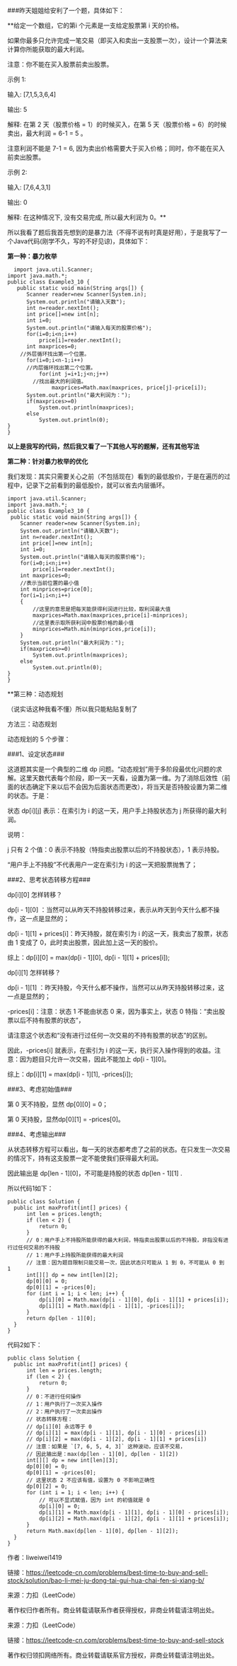 ###昨天姐姐给安利了一个题，具体如下：

  **给定一个数组，它的第i 个元素是一支给定股票第 i 天的价格。

  如果你最多只允许完成一笔交易（即买入和卖出一支股票一次），设计一个算法来计算你所能获取的最大利润。

  注意：你不能在买入股票前卖出股票。

  示例 1:

  输入: [7,1,5,3,6,4]

  输出: 5

  解释: 在第 2 天（股票价格 = 1）的时候买入，在第 5 天（股票价格 = 6）的时候卖出，最大利润 = 6-1 = 5 。

  注意利润不能是 7-1 = 6, 因为卖出价格需要大于买入价格；同时，你不能在买入前卖出股票。

  示例 2:

  输入: [7,6,4,3,1]

  输出: 0

  解释: 在这种情况下, 没有交易完成, 所以最大利润为 0。**
  
  所以我看了题后我首先想到的是暴力法（不得不说有时真是好用），于是我写了一个Java代码(刚学不久，写的不好见谅)，具体如下：
  
  **第一种：暴力枚举**
```
  import java.util.Scanner;
import java.math.*;
public class Example3_10 {
   public static void main(String args[]) {
	  Scanner reader=new Scanner(System.in);
	  System.out.println("请输入天数");
	  int n=reader.nextInt();
	  int price[]=new int[n];
	  int i=0;
	  System.out.println("请输入每天的股票价格");
	  for(i=0;i<n;i++)
		  price[i]=reader.nextInt();
	  int maxprices=0;
    //外层循环找出第一个位置。
	  for(i=0;i<n-1;i++)
      //内层循环找出第二个位置。
		  for(int j=i+1;j<n;j++)
        //找出最大的利润值。
			  maxprices=Math.max(maxprices, price[j]-price[i]);
	  System.out.println("最大利润为：");
	  if(maxprices>=0)
		  System.out.println(maxprices);
	  else
		  System.out.println(0);
}
}
```
  **以上是我写的代码，然后我又看了一下其他人写的题解，还有其他写法**
  
  
  **第二种：针对暴力枚举的优化**
  
  
  我们发现：其实只需要关心之前（不包括现在）看到的最低股价，于是在遍历的过程中，记录下之前看到的最低股价，就可以省去内层循环。
  ```
  import java.util.Scanner;
import java.math.*;
public class Example3_10 {
   public static void main(String args[]) {
	  Scanner reader=new Scanner(System.in);
	  System.out.println("请输入天数");
	  int n=reader.nextInt();
	  int price[]=new int[n];
	  int i=0;
	  System.out.println("请输入每天的股票价格");
	  for(i=0;i<n;i++)
		  price[i]=reader.nextInt();
	  int maxprices=0;
	  //表示当前位置的最小值
	  int minprices=price[0];
	  for(i=1;i<n;i++)
	  {
		  //这里的意思是把每天能获得利润进行比较，取利润最大值
		  maxprices=Math.max(maxprices,price[i]-minprices);
		  //这里表示取所获利润中股票价格的最小值
	      minprices=Math.min(minprices,price[i]);
	  }
	  System.out.println("最大利润为：");
	  if(maxprices>=0)
		  System.out.println(maxprices);
	  else
		  System.out.println(0);
}
}
```
  **第三种：动态规划
  
  （说实话这种我看不懂）所以我只能粘贴复制了
  
  方法三：动态规划
  
  动态规划的 5 个步骤：
  
  ###1、设定状态###
  
  这道题其实是一个典型的二维 dp 问题。“动态规划”用于多阶段最优化问题的求解。这里天数代表每个阶段，即一天一天看，设置为第一维。为了消除后效性（前面的状态确定下来以后不会因为后面状态而更改），将当天是否持股设置为第二维的状态。于是：
  
  状态 dp[i][j] 表示：在索引为 i 的这一天，用户手上持股状态为 j 所获得的最大利润。
  
  说明：
 
 j 只有 2 个值：0 表示不持股（特指卖出股票以后的不持股状态），1 表示持股。
  
  “用户手上不持股”不代表用户一定在索引为 i 的这一天把股票抛售了；
 
 ###2、思考状态转移方程###
  
  dp[i][0] 怎样转移？
  
  dp[i - 1][0] ：当然可以从昨天不持股转移过来，表示从昨天到今天什么都不操作，这一点是显然的；
  
  dp[i - 1][1] + prices[i]：昨天持股，就在索引为 i 的这一天，我卖出了股票，状态由 1 变成了 0，此时卖出股票，因此加上这一天的股价。
  
  综上：dp[i][0] = max(dp[i - 1][0], dp[i - 1][1] + prices[i]);
  
  dp[i][1] 怎样转移？
  
  dp[i - 1][1] ：昨天持股，今天什么都不操作，当然可以从昨天持股转移过来，这一点是显然的；
 
 -prices[i]：注意：状态 1 不能由状态 0 来，因为事实上，状态 0 特指：“卖出股票以后不持有股票的状态”，
  
  请注意这个状态和“没有进行过任何一次交易的不持有股票的状态”的区别。
  
  因此，-prices[i] 就表示，在索引为 i 的这一天，执行买入操作得到的收益。注意：因为题目只允许一次交易，因此不能加上 dp[i - 1][0]。
  
  综上：dp[i][1] = max(dp[i - 1][1], -prices[i]);
  
  ###3、考虑初始值###
  
  第 0 天不持股，显然 dp[0][0] = 0；
  
  第 0 天持股，显然dp[0][1] = -prices[0]。
  
  ###4、考虑输出###
  
  从状态转移方程可以看出，每一天的状态都考虑了之前的状态。在只发生一次交易的情况下，持有这支股票一定不能使我们获得最大利润。
  
  因此输出是 dp[len - 1][0]，不可能是持股的状态 dp[len - 1][1] .
  
  所以代码1如下：
  ```
  public class Solution {
    public int maxProfit(int[] prices) {
        int len = prices.length;
        if (len < 2) {
            return 0;
        }
        // 0：用户手上不持股所能获得的最大利润，特指卖出股票以后的不持股，非指没有进行过任何交易的不持股
        // 1：用户手上持股所能获得的最大利润
        // 注意：因为题目限制只能交易一次，因此状态只可能从 1 到 0，不可能从 0 到 1
        int[][] dp = new int[len][2];
        dp[0][0] = 0;
        dp[0][1] = -prices[0];
        for (int i = 1; i < len; i++) {
            dp[i][0] = Math.max(dp[i - 1][0], dp[i - 1][1] + prices[i]);
            dp[i][1] = Math.max(dp[i - 1][1], -prices[i]);
        }
        return dp[len - 1][0];
    }
}
```
  代码2如下：
  ```
  public class Solution {
    public int maxProfit(int[] prices) {
        int len = prices.length;
        if (len < 2) {
            return 0;
        }
        // 0：不进行任何操作
        // 1：用户执行了一次买入操作
        // 2：用户执行了一次卖出操作
        // 状态转移方程：
        // dp[i][0] 永远等于 0
        // dp[i][1] = max(dp[i - 1][1], dp[i - 1][0] - prices[i])
        // dp[i][2] = max(dp[i - 1][2], dp[i - 1][1] + prices[i])
        // 注意：如果是 `[7, 6, 5, 4, 3]` 这种波动，应该不交易，
        // 因此输出是：max(dp[len - 1][0], dp[len - 1][2])
        int[][] dp = new int[len][3];
        dp[0][0] = 0;
        dp[0][1] = -prices[0];
        // 这里状态 2 不应该有值，设置为 0 不影响正确性
        dp[0][2] = 0;
        for (int i = 1; i < len; i++) {
            // 可以不显式赋值，因为 int 的初值就是 0
            dp[i][0] = 0;
            dp[i][1] = Math.max(dp[i - 1][1], dp[i - 1][0] - prices[i]);
            dp[i][2] = Math.max(dp[i - 1][2], dp[i - 1][1] + prices[i]);
        }
        return Math.max(dp[len - 1][0], dp[len - 1][2]);
    }
}
```
  作者：liweiwei1419
  
  链接：https://leetcode-cn.com/problems/best-time-to-buy-and-sell-stock/solution/bao-li-mei-ju-dong-tai-gui-hua-chai-fen-si-xiang-b/
  
  来源：力扣（LeetCode）
  
  著作权归作者所有。商业转载请联系作者获得授权，非商业转载请注明出处。
 
 来源：力扣（LeetCode）
  
  链接：https://leetcode-cn.com/problems/best-time-to-buy-and-sell-stock
  
  著作权归领扣网络所有。商业转载请联系官方授权，非商业转载请注明出处。
